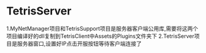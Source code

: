 # TetrisServer
1.MyNetManager项目和TetrisSupport项目是服务器客户端公用库,需要将这两个项目编译好的dll复制到TetrisClient中Assets的Plugins文件夹下
2.TetrisServer项目是服务器窗口,设置好IP点击开服按钮等待客户端连接了
